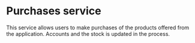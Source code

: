 # Purchases service
This service allows users to make purchases of the products offered from the application. Accounts and the stock is updated in the process.
